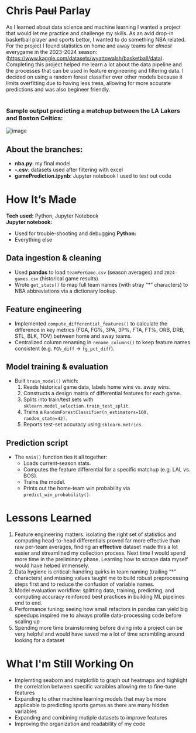 # Chris ~~Paul~~ Parlay
As I learned about data science and machine learning I wanted a project that would let me practice and challenge my skills. As an avid drop-in basketball player and sports bettor, I wanted to do something NBA related. For the project I found statistics on home and away teams for _almost_ everygame in the 2023-2024 season: (https://www.kaggle.com/datasets/wyattowalsh/basketball/data).<br/>
Completing this project helped me learn a lot about the data pipeline and the processes that can be used in feature engineering and filtering data. I decided on using a random forest classifier over other models because it limits overfitting due to having less tress, allowing for more accurate predictions and was also begineer friendly. <br/>
<br/>
### Sample output predicting a matchup between the LA Lakers and Boston Celtics: 
![image](https://github.com/user-attachments/assets/e9626864-bbb9-49ba-aa22-1ba22ca97acc)

## About the branches:
- **nba.py**: my final model
- **-.csv**: datasets used after filtering with excel
- **gamePrediction.ipynb**: Jupyter notebook I used to test out code
  

# How It’s Made

**Tech used:** Python, Jupyter Notebook  
**Jupyter notebook:**
- Used for trouble-shooting and debugging
**Python:**
- Everything else
  
## Data ingestion & cleaning 
  - Used **pandas** to load `teamPerGame.csv` (season averages) and `2024-games.csv` (historical game results).  
  - Wrote `get_stats()` to map full team names (with stray “*” characters) to NBA abbreviations via a dictionary lookup.  

## Feature engineering 
  - Implemented `compute_differential_features()` to calculate the difference in key metrics (FGA, FG%, 3PA, 3P%, FTA, FT%, ORB, DRB, STL, BLK, TOV) between home and away teams.  
  - Centralized column renaming in `rename_columns()` to keep feature names consistent (e.g. `FG%_diff` → `fg_pct_diff`).  

## Model training & evaluation
  - Built `train_model()` which:  
    1. Reads historical game data, labels home wins vs. away wins.  
    2. Constructs a design matrix of differential features for each game.  
    3. Splits into train/test sets with `sklearn.model_selection.train_test_split`.  
    4. Trains a `RandomForestClassifier(n_estimators=100, random_state=42)`.  
    5. Reports test-set accuracy using `sklearn.metrics`.  

## Prediction script  
  - The `main()` function ties it all together:  
    - Loads current‐season stats.  
    - Computes the feature differential for a specific matchup (e.g. LAL vs. BOS).  
    - Trains the model.  
    - Prints out the home‐team win probability via `predict_win_probability()`.
# Lessons Learned
1. Feature engineering matters: isolating the right set of statistics and computing head-to-head differentials proved far more effective than raw per-team averages, finding an **effective** dataset made this a lot easier and streamlined my collection process. Next time I would spend more time in the preliminary phase. Learning how to scrape data myself would have helped immensely. 
2. Data hygiene is critical: handling quirks in team naming (trailing “*” characters) and missing values taught me to build robust preprocessing steps first and to reduce the confusion of variable names.
3. Model evaluation workflow: splitting data, training, predicting, and computing accuracy reinforced best practices in building ML pipelines end to end.
4. Performance tuning: seeing how small refactors in pandas can yield big speedups inspired me to always profile data-processing code before scaling up
5. Spending more time brainstorming before diving into a project can be very helpful and would have saved me a lot of time scrambling around looking for a dataset

# What I'm Still Working On
- Implemting seaborn and matplotlib to graph out heatmaps and highlight the correlation between specific varaibles allowing me to fine-tune features
- Expanding to other machine learning models that may be more applicable to predicting sports games as there are many hidden variables
- Expanding and combining mutiple datasets to improve features
- Improving the organization and readability of my code
